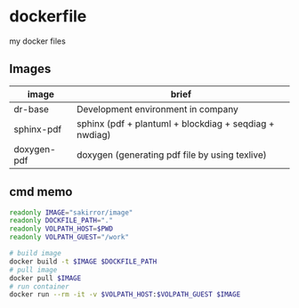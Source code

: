 # dockerfile
my docker files

## Images
| image       | brief                                                  |
|-------------|--------------------------------------------------------|
| dr-base     | Development environment in company                     |
| sphinx-pdf  | sphinx (pdf + plantuml + blockdiag + seqdiag + nwdiag) |
| doxygen-pdf | doxygen (generating pdf file by using texlive)         |

## cmd memo
```sh
readonly IMAGE="sakirror/image"
readonly DOCKFILE_PATH="."
readonly VOLPATH_HOST=$PWD
readonly VOLPATH_GUEST="/work"

# build image
docker build -t $IMAGE $DOCKFILE_PATH
# pull image
docker pull $IMAGE
# run container
docker run --rm -it -v $VOLPATH_HOST:$VOLPATH_GUEST $IMAGE
```
